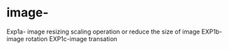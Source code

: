 # image-
Exp1a- image resizing scaling operation or reduce the size of image 
EXP1b- image rotation 
EXP1c-image transation 

